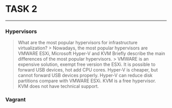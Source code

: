 # TASK 2 #
-----
### Hypervisors ###
> What are the most popular hypervisors for infrastructure virtualization?
    > Nowadays, the most popular hypervisors are VMWARE ESXi, Microsoft Hyper-V and KVM
> Briefly describe the main differences of the most popular hypervisors.
    > VMWARE is an expensive solution, exempt free version the ESXi. It is possible to forward USB devices, hot add CPU cores. 
    Hyper-V is cheaper, but cannot forward USB devices properly. Hyper-V can reduce disk partitions compare with VMWARE ESXi. 
    KVM is a free hypervisor. KVM does not have technical support.

### Vagrant ###
